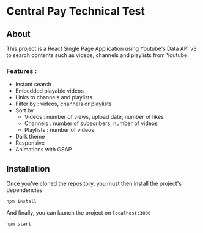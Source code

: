 # Central Pay Technical Test

## About

This project is a React Single Page Application using Youtube's Data API v3 to search contents such as videos, channels and playlists from Youtube. 

### Features :

* Instant search
* Embedded playable videos 
* Links to channels and playlists
* Filter by : videos, channels or playlists
* Sort by  
  *  Videos : number of views, upload date, number of likes
  *  Channels : number of subscribers, number of videos
  *  Playlists : number of videos
* Dark theme
* Responsive
* Animations with GSAP

## Installation

Once you've cloned the repository, you must then install the project's dependencies

```
npm install
```

And finally, you can launch the project on ```localhost:3000```

```
npm start
```


